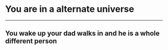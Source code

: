 # You are in a alternate universe
---

## You wake up your dad walks in and he is a whole different person

